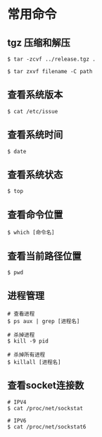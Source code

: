 # 常用命令

## tgz 压缩和解压

```
$ tar -zcvf ../release.tgz .

$ tar zxvf filename -C path
```

## 查看系统版本

```
$ cat /etc/issue 
```

## 查看系统时间

```
$ date
```

## 查看系统状态

```
$ top
```

## 查看命令位置

```
$ which [命令名]
```

## 查看当前路径位置

```
$ pwd
```

## 进程管理

```
# 查看进程
$ ps aux | grep [进程名]

# 杀掉进程
$ kill -9 pid

# 杀掉所有进程
$ killall [进程名]
```

## 查看socket连接数

```
# IPV4
$ cat /proc/net/sockstat

# IPV6
$ cat /proc/net/sockstat6
```


